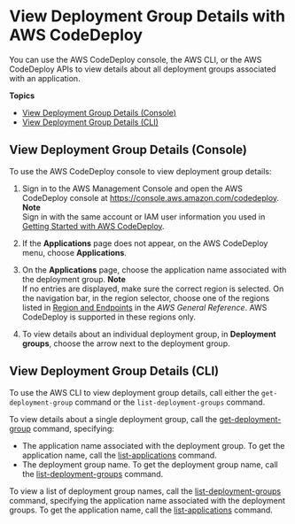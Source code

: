 # View Deployment Group Details with AWS CodeDeploy<a name="deployment-groups-view-details"></a>

You can use the AWS CodeDeploy console, the AWS CLI, or the AWS CodeDeploy APIs to view details about all deployment groups associated with an application\.

**Topics**
+ [View Deployment Group Details \(Console\)](#deployment-groups-view-details-console)
+ [View Deployment Group Details \(CLI\)](#deployment-groups-view-details-cli)

## View Deployment Group Details \(Console\)<a name="deployment-groups-view-details-console"></a>

To use the AWS CodeDeploy console to view deployment group details:

1. Sign in to the AWS Management Console and open the AWS CodeDeploy console at [https://console\.aws\.amazon\.com/codedeploy](https://console.aws.amazon.com/codedeploy)\.
**Note**  
Sign in with the same account or IAM user information you used in [Getting Started with AWS CodeDeploy](getting-started-codedeploy.md)\.

1. If the **Applications** page does not appear, on the AWS CodeDeploy menu, choose **Applications**\.

1. On the **Applications** page, choose the application name associated with the deployment group\. 
**Note**  
If no entries are displayed, make sure the correct region is selected\. On the navigation bar, in the region selector, choose one of the regions listed in [Region and Endpoints](http://docs.aws.amazon.com/general/latest/gr/rande.html#codedeploy_region) in the *AWS General Reference*\. AWS CodeDeploy is supported in these regions only\.

1. To view details about an individual deployment group, in **Deployment groups**, choose the arrow next to the deployment group\.

## View Deployment Group Details \(CLI\)<a name="deployment-groups-view-details-cli"></a>

To use the AWS CLI to view deployment group details, call either the `get-deployment-group` command or the `list-deployment-groups` command\.

To view details about a single deployment group, call the [get\-deployment\-group](http://docs.aws.amazon.com/cli/latest/reference/deploy/get-deployment-group.html) command, specifying: 
+ The application name associated with the deployment group\. To get the application name, call the [list\-applications](http://docs.aws.amazon.com/cli/latest/reference/deploy/list-applications.html) command\.
+ The deployment group name\. To get the deployment group name, call the [list\-deployment\-groups](http://docs.aws.amazon.com/cli/latest/reference/deploy/list-deployment-groups.html) command\.

To view a list of deployment group names, call the [list\-deployment\-groups](http://docs.aws.amazon.com/cli/latest/reference/deploy/list-deployment-groups.html) command, specifying the application name associated with the deployment groups\. To get the application name, call the [list\-applications](http://docs.aws.amazon.com/cli/latest/reference/deploy/list-applications.html) command\. 